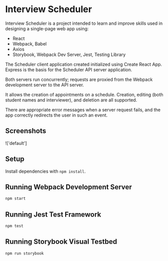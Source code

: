 # Interview Scheduler

Interview Scheduler is a project intended to learn and improve skills used in designing a single-page web app using:

- React
- Webpack, Babel
- Axios
- Storybook, Webpack Dev Server, Jest, Testing Library

The Scheduler client application created initialized using Create React App. Express is the basis for the Scheduler API server application.

Both servers run concurrently; requests are proxied from the Webpack development server to the API server.

It allows the creation of appointments on a schedule. Creation, editing (both student names and interviewer), and deletion are all supported.

There are appropriate error messages when a server request fails, and the app correctly redirects the user in such an event.

## Screenshots

!['default']

## Setup

Install dependencies with `npm install`.

## Running Webpack Development Server

```sh
npm start
```

## Running Jest Test Framework

```sh
npm test
```

## Running Storybook Visual Testbed

```sh
npm run storybook
```
